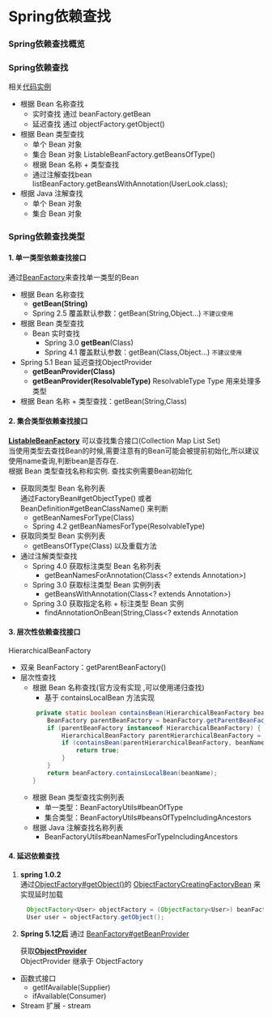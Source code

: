 # **Spring依赖查找**
### **Spring依赖查找概览**
### **Spring依赖查找**
  相关[代码实例]([/ioc-container-overview](https://github.com/FantasybabyChange/thinking-in-spring/blob/main/learn-ioc/ioc-container-overview/src/main/java/com/fantasybaby/spring/ioc/overview/SpringIocLookUp.java))
* 根据 Bean 名称查找
  * 实时查找  通过 beanFactory.getBean
  * 延迟查找  通过 objectFactory.getObject()
* 根据 Bean 类型查找
  *  单个 Bean 对象
  *  集合 Bean 对象  ListableBeanFactory.getBeansOfType()
  *  根据 Bean 名称 + 类型查找
  *  通过注解查找bean listBeanFactory.getBeansWithAnnotation(UserLook.class);
* 根据 Java 注解查找
  * 单个 Bean 对象
  * 集合 Bean 对象  

### **Spring依赖查找类型**  
#### **1. 单一类型依赖查找接口**
通过[BeanFactory](https://github.com/spring-projects/spring-framework/blob/main/spring-beans/src/main/java/org/springframework/beans/factory/BeanFactory.java)来查找单一类型的Bean
   * 根据 Bean 名称查找
     * **getBean(String)**
     * Spring 2.5 覆盖默认参数：getBean(String,Object...) `不建议使用`
   * 根据 Bean 类型查找
     * Bean 实时查找
       * Spring 3.0 **getBean**(Class)
       * Spring 4.1 覆盖默认参数：getBean(Class,Object...) `不建议使用`
   * Spring 5.1 Bean 延迟查找ObjectProvider
     * **getBeanProvider(Class)**
     * **getBeanProvider(ResolvableType)** 
      ResolvableType  Type 用来处理多类型
   * 根据 Bean 名称 + 类型查找：getBean(String,Class)
  
#### **2. 集合类型依赖查找接口** 
  [**ListableBeanFactory**](https://github.com/spring-projects/spring-framework/blob/main/spring-beans/src/main/java/org/springframework/beans/factory/ListableBeanFactory.java) 可以查找集合接口(Collection Map List Set)  
  当使用类型去查找Bean的时候,需要注意有的Bean可能会被提前初始化,所以建议使用name查询,判断bean是否存在.  
  根据 Bean 类型查找名称和实例.  查找实例需要Bean初始化
  * 获取同类型 Bean 名称列表   
    通过FactoryBean#getObjectType() 或者 BeanDefinition#getBeanClassName() 来判断
    * getBeanNamesForType(Class)
    * Spring 4.2 getBeanNamesForType(ResolvableType)
  * 获取同类型 Bean 实例列表
    * getBeansOfType(Class) 以及重载方法
  * 通过注解类型查找
    * Spring 4.0 获取标注类型 Bean 名称列表
      * getBeanNamesForAnnotation(Class<? extends Annotation>)
    * Spring 3.0 获取标注类型 Bean 实例列表
      * getBeansWithAnnotation(Class<? extends Annotation>)
    * Spring 3.0 获取指定名称 + 标注类型 Bean 实例
      * findAnnotationOnBean(String,Class<? extends Annotation
#### **3. 层次性依赖查找接口**
 HierarchicalBeanFactory
* 双亲 BeanFactory：getParentBeanFactory()
* 层次性查找
  * 根据 Bean 名称查找(官方没有实现 ,可以使用递归查找)
    * 基于 containsLocalBean 方法实现
    ```java
     private static boolean containsBean(HierarchicalBeanFactory beanFactory, String beanName) {
        BeanFactory parentBeanFactory = beanFactory.getParentBeanFactory();
        if (parentBeanFactory instanceof HierarchicalBeanFactory) {
            HierarchicalBeanFactory parentHierarchicalBeanFactory = HierarchicalBeanFactory.class.cast(parentBeanFactory);
            if (containsBean(parentHierarchicalBeanFactory, beanName)) {
                return true;
            }
        }
        return beanFactory.containsLocalBean(beanName);
    }
    ```
  * 根据 Bean 类型查找实例列表
    * 单一类型：BeanFactoryUtils#beanOfType
    * 集合类型：BeanFactoryUtils#beansOfTypeIncludingAncestors
  * 根据 Java 注解查找名称列表
    * BeanFactoryUtils#beanNamesForTypeIncludingAncestors

#### **4. 延迟依赖查找**
1. **spring 1.0.2**  
 通过[ObjectFactory#getObject()](https://github.com/spring-projects/spring-framework/blob/main/spring-beans/src/main/java/org/springframework/beans/factory/ObjectFactory.java)的 [ObjectFactoryCreatingFactoryBean](https://github.com/spring-projects/spring-framework/blob/main/spring-beans/src/main/java/org/springframework/beans/factory/config/ObjectFactoryCreatingFactoryBean.java) 来实现延时加载
 ```java
      ObjectFactory<User> objectFactory = (ObjectFactory<User>) beanFactory.getBean("objectFactory");
      User user = objectFactory.getObject();
 ```
2.  **Spring 5.1之后**
   通过 [BeanFactory#getBeanProvider](https://github.com/spring-projects/spring-framework/blob/main/spring-beans/src/main/java/org/springframework/beans/factory/BeanFactory.java)
     
     获取[**ObjectProvider**](https://github.com/spring-projects/spring-framework/blob/main/spring-beans/src/main/java/org/springframework/beans/factory/ObjectProvider.java)  
     ObjectProvider 继承于 ObjectFactory
* 函数式接口  
    * getIfAvailable(Supplier)
    * ifAvailable(Consumer)  
* Stream 扩展 - stream
